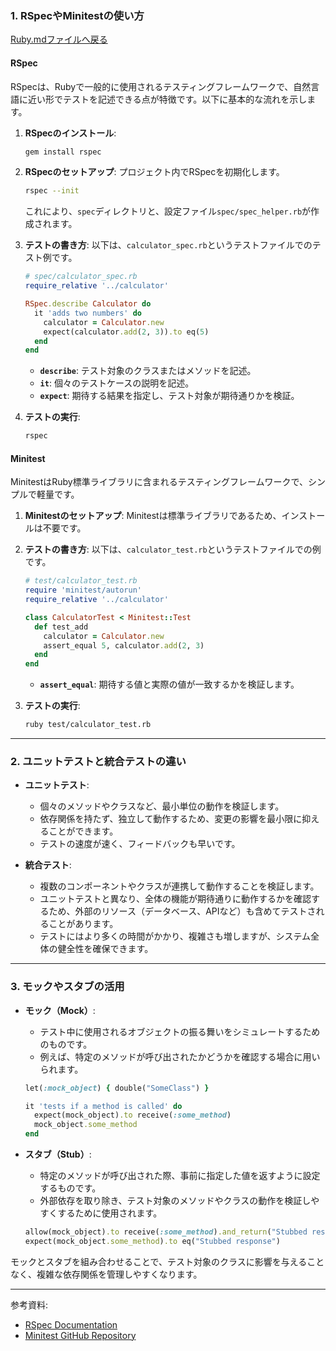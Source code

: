 

### 1. RSpecやMinitestの使い方

[Ruby.mdファイルへ戻る](Ruby.md#3-テスト駆動開発tdd)

#### RSpec
RSpecは、Rubyで一般的に使用されるテスティングフレームワークで、自然言語に近い形でテストを記述できる点が特徴です。以下に基本的な流れを示します。

1. **RSpecのインストール**:
   ```bash
   gem install rspec
   ```
2. **RSpecのセットアップ**:
   プロジェクト内でRSpecを初期化します。
   ```bash
   rspec --init
   ```
   これにより、`spec`ディレクトリと、設定ファイル`spec/spec_helper.rb`が作成されます。

3. **テストの書き方**:
   以下は、`calculator_spec.rb`というテストファイルでのテスト例です。
   ```ruby
   # spec/calculator_spec.rb
   require_relative '../calculator'

   RSpec.describe Calculator do
     it 'adds two numbers' do
       calculator = Calculator.new
       expect(calculator.add(2, 3)).to eq(5)
     end
   end
   ```
   - **`describe`**: テスト対象のクラスまたはメソッドを記述。
   - **`it`**: 個々のテストケースの説明を記述。
   - **`expect`**: 期待する結果を指定し、テスト対象が期待通りかを検証。

4. **テストの実行**:
   ```bash
   rspec
   ```

#### Minitest
MinitestはRuby標準ライブラリに含まれるテスティングフレームワークで、シンプルで軽量です。

1. **Minitestのセットアップ**:
   Minitestは標準ライブラリであるため、インストールは不要です。

2. **テストの書き方**:
   以下は、`calculator_test.rb`というテストファイルでの例です。
   ```ruby
   # test/calculator_test.rb
   require 'minitest/autorun'
   require_relative '../calculator'

   class CalculatorTest < Minitest::Test
     def test_add
       calculator = Calculator.new
       assert_equal 5, calculator.add(2, 3)
     end
   end
   ```
   - **`assert_equal`**: 期待する値と実際の値が一致するかを検証します。

3. **テストの実行**:
   ```bash
   ruby test/calculator_test.rb
   ```

---

### 2. ユニットテストと統合テストの違い

- **ユニットテスト**:
  - 個々のメソッドやクラスなど、最小単位の動作を検証します。
  - 依存関係を持たず、独立して動作するため、変更の影響を最小限に抑えることができます。
  - テストの速度が速く、フィードバックも早いです。

- **統合テスト**:
  - 複数のコンポーネントやクラスが連携して動作することを検証します。
  - ユニットテストと異なり、全体の機能が期待通りに動作するかを確認するため、外部のリソース（データベース、APIなど）も含めてテストされることがあります。
  - テストにはより多くの時間がかかり、複雑さも増しますが、システム全体の健全性を確保できます。

---

### 3. モックやスタブの活用

- **モック（Mock）**:
  - テスト中に使用されるオブジェクトの振る舞いをシミュレートするためのものです。
  - 例えば、特定のメソッドが呼び出されたかどうかを確認する場合に用いられます。
  
  ```ruby
  let(:mock_object) { double("SomeClass") }
  
  it 'tests if a method is called' do
    expect(mock_object).to receive(:some_method)
    mock_object.some_method
  end
  ```

- **スタブ（Stub）**:
  - 特定のメソッドが呼び出された際、事前に指定した値を返すように設定するものです。
  - 外部依存を取り除き、テスト対象のメソッドやクラスの動作を検証しやすくするために使用されます。
  
  ```ruby
  allow(mock_object).to receive(:some_method).and_return("Stubbed response")
  expect(mock_object.some_method).to eq("Stubbed response")
  ```

モックとスタブを組み合わせることで、テスト対象のクラスに影響を与えることなく、複雑な依存関係を管理しやすくなります。

---

参考資料:
- [RSpec Documentation](https://rspec.info/documentation/)
- [Minitest GitHub Repository](https://github.com/seattlerb/minitest)